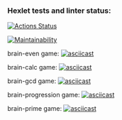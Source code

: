 ### Hexlet tests and linter status:
[![Actions Status](https://github.com/archi0619/php-project-lvl1/workflows/hexlet-check/badge.svg)](https://github.com/archi0619/php-project-lvl1/actions)

[![Maintainability](https://api.codeclimate.com/v1/badges/a99a88d28ad37a79dbf6/maintainability)](https://codeclimate.com/github/codeclimate/codeclimate/maintainability)

brain-even game:
[![asciicast](https://asciinema.org/a/txlNTiGE3eRjgNZwmywixO1ph.svg)](https://asciinema.org/a/txlNTiGE3eRjgNZwmywixO1ph)

brain-calc game:
[![asciicast](https://asciinema.org/a/UM1MIDyDBjz5idFfAbv7a2HrD.svg)](https://asciinema.org/a/UM1MIDyDBjz5idFfAbv7a2HrD)

brain-gcd game:
[![asciicast](https://asciinema.org/a/jPEmnd4TLAMVU11FkRSOUIQBE.svg)](https://asciinema.org/a/jPEmnd4TLAMVU11FkRSOUIQBE)

brain-progression game:
[![asciicast](https://asciinema.org/a/loh388UWA4Gh28AtYXHOZdYn4.svg)](https://asciinema.org/a/loh388UWA4Gh28AtYXHOZdYn4)

brain-prime game:
[![asciicast](https://asciinema.org/a/3GtRKlnaFZBCiXAYHY1TJp4UU.svg)](https://asciinema.org/a/3GtRKlnaFZBCiXAYHY1TJp4UU)